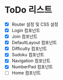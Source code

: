 # ToDo 리스트
- [x] Router 설정 및 CSS 설정
- [x] Login 컴포넌트
- [x] Join 컴포넌트
- [x] DefaultLayout 컴포넌트
- [x] Difficulty 컴포넌트
- [x] Sudoku 컴포넌트
- [x] Navigation 컴포넌트
- [x] NumberPad 컴포넌트
- [ ] Home 컴포넌트